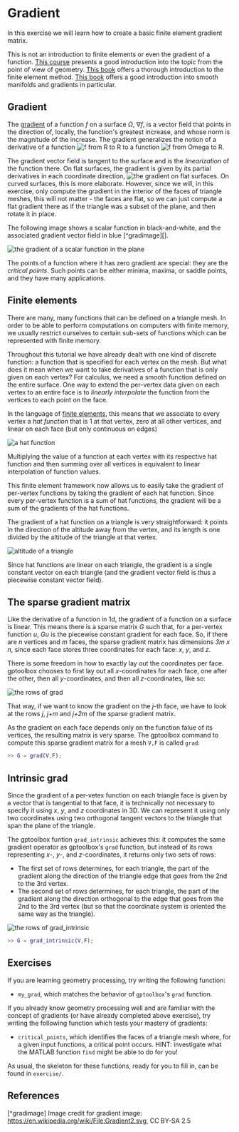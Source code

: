 # Gradient
In this exercise we will learn how to create a basic finite element gradient
matrix.

This is not an introduction to finite elements or even the gradient of a
function.
[This course](https://www.cs.cmu.edu/~kmcrane/Projects/DDG/) presents a good
introduction into the topic from the point of view of geometry.
[This book](https://www.cambridge.org/core/books/finite-elements/34A43DA98EBDB25FF9B34691B8A639FD)
offers a thorough introduction to the finite element method.
[This book](https://link.springer.com/book/10.1007/978-1-4419-9982-5) offers a
good introduction into smooth manifolds and gradients in particular.


## Gradient

The [gradient](https://en.wikipedia.org/wiki/Gradient) of a function _f_ on a
surface _Ω_, ∇_f_, is a vector field that points in the direction of, locally,
the function's greatest increase, and whose norm is the magnitude of the
increase.
The gradient generalizes the notion of a derivative of a function 
![f from R to R](assets/frtor.png)
to a function
![f from Omega to R](assets/fomegator.png).

The gradient vector field is tangent to the surface and is the _linearization_
of the function there.
On flat surfaces, the gradient is given by its partial derivatives in each
coordinate direction,
![the gradient on flat surfaces](assets/gradfincoords.png).
On curved surfaces, this is more elaborate.
However, since we will, in this exercise, only compute the gradient in the
interior of the faces of triangle meshes, this will not matter - the faces are
flat, so we can just compute a flat gradient there as if the triangle was
a subset of the plane, and then rotate it in place.

The following image shows a scalar function in black-and-white, and
the associated gradient vector field in blue [^gradimage][].

![the gradient of a scalar function in the plane](assets/gradoffctinplane.png)

The points of a function where it has zero gradient are special: they are the
_critical points_.
Such points can be either minima, maxima, or saddle points, and they have many
applications.


## Finite elements

There are many, many functions that can be defined on a triangle mesh.
In order to be able to perform computations on computers with finite memory,
we usually restrict ourselves to certain sub-sets of functions which can be
represented with finite memory.

Throughout this tutorial we have already dealt with one kind of discrete
function:
a function that is specified for each vertex on the mesh.
But what does it mean when we want to take derivatives of a function that is
only given on each vertex?
For calculus, we need a smooth function defined on the entire surface.
One way to extend the per-vertex data given on each vertex to an entire face is
to _linearly interpolate_ the function from the vertices to each point on the
face.

In the language of
[finite elements](https://en.wikipedia.org/wiki/Finite_element_method), this
means that we associate to every vertex a _hat function_ that is 1 at that
vertex, zero at all other vertices, and linear on each face (but only
continuous on edges)

![a hat function](assets/hatfct.png)

Multiplying the value of a function at each vertex with its respective hat
function and then summing over all vertices is equivalent to linear
interpolation of function values.

This finite element framework now allows us to easily take the gradient of
per-vertex functions by taking the gradient of each hat function.
Since every per-vertex function is a sum of hat functions, the gradient will
be a sum of the gradients of the hat functions.

The gradient of a hat function on a triangle is very straightforward:
it points in the direction of the altitude away from the vertex, and its
length is one divided by the altitude of the triangle at that vertex.

![altitude of a triangle](assets/altitude.png)

Since hat functions are linear on each triangle, the gradient is a single
constant vector on each triangle (and the gradient vector field is thus a
piecewise constant vector field).


## The sparse gradient matrix

Like the derivative of a function in 1d, the gradient of a function on a surface
is linear.
This means there is a sparse matrix _G_ such that, for a per-vertex function
_u_, _Gu_  is the piecewise constant gradient for each face.
So, if there are _n_ vertices and _m_ faces, the sparse gradient matrix
has dimensions _3m x n_, since each face stores three coordinates for each
face: _x_, _y_, and _z_.

There is some freedom in how to exactly lay out the coordinates per face.
gptoolbox chooses to first lay out all _x_-coordinates for each face, one after
the other, then all _y_-coordinates, and then all _z_-coordinates, like so:

![the rows of grad](assets/gradlayout.png)

That way, if we want to know the gradient on the _j_-th face, we have to look
at the rows _j_, _j+m_ and _j+2m_ of the sparse gradient matrix.

As the gradient on each face depends only on the function falue of its vertices,
the resulting matrix is very sparse.
The gptoolbox command to compute this sparse gradient matrix for a mesh `V,F` is
called `grad`:
```MATLAB
>> G = grad(V,F);
```


## Intrinsic grad

Since the gradient of a per-vetex function on each triangle face is given by
a vector that is tangential to that face, it is technically not necessary to
specify it using _x_, _y_, and _z_ coordinates in 3D.
We can represent it using only two coordinates using two orthogonal tangent
vectors to the triangle that span the plane of the triangle.

The gptoolbox funtion `grad_intrinsic` achieves this:
it computes the same gradient operator as gptoolbox's `grad` function, but
instead of its rows representing _x_-, _y_-, and _z_-coordinates, it returns
only two sets of rows:
* The first set of rows determines, for each triangle,
the part of the gradient along the direction of the triangle edge that goes
from the 2nd to the 3rd vertex.
* The second set of rows determines, for each triangle, the part of the gradient
along the direction orthogonal to the edge that goes from the 2nd to the 3rd
vertex (but so that the coordinate system is oriented the same way as the
triangle).

![the rows of grad_intrinsic](assets/intrinsicgradlayout.png)

```MATLAB
>> G = grad_intrinsic(V,F);
```


## Exercises

If you are learning geometry processing, try writing the following function:
* `my_grad`, which matches the behavior of `gptoolbox`'s `grad` function.

If you already know geometry processing well and are familiar with the concept
of gradients (or have already completed above exercise),
try writing the following function which tests your mastery of gradients:
* `critical_points`, which identifies the faces of a triangle mesh where, for
a given input functions, a critical point occurs.
HINT: investigate what the MATLAB function `find` might be able to do for you!

As usual, the skeleton for these functions, ready for you to fill in, can be
found in `exercise/`.


## References
[^gradimage]
Image credit for gradient image: https://en.wikipedia.org/wiki/File:Gradient2.svg, CC BY-SA 2.5
